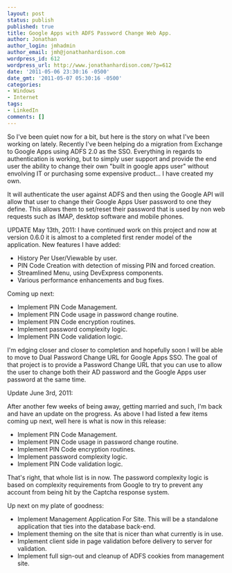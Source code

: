 ```yaml
---
layout: post
status: publish
published: true
title: Google Apps with ADFS Password Change Web App.
author: Jonathan
author_login: jmhadmin
author_email: jmh@jonathanhardison.com
wordpress_id: 612
wordpress_url: http://www.jonathanhardison.com/?p=612
date: '2011-05-06 23:30:16 -0500'
date_gmt: '2011-05-07 05:30:16 -0500'
categories:
- Windows
- Internet
tags:
- LinkedIn
comments: []
---
```

So I've been quiet now for a bit, but here is the story on what I've been working on lately. Recently I've been helping do a migration from Exchange to Google Apps using ADFS 2.0 as the SSO. Everything in regards to authentication is working, but to simply user support and provide the end user the ability to change their own "built in google apps user" without envolving IT or purchasing some expensive product... I have created my own.

It will authenticate the user against ADFS and then using the Google API will allow that user to change their Google Apps User password to one they define. This allows them to set/reset their password that is used by non web requests such as IMAP, desktop software and mobile phones.

UPDATE May 13th, 2011:
I have continued work on this project and now at version 0.6.0 it is almost to a completed first render model of the application. New features I have added:

  * History Per User/Viewable by user.
  * PIN Code Creation with detection of missing PIN and forced creation.
  * Streamlined Menu, using DevExpress components.
  * Various performance enhancements and bug fixes.


Coming up next:

  * Implement PIN Code Management.
  * Implement PIN Code usage in password change routine.
  * Implement PIN Code encryption routines.
  * Implement password complexity logic.
  * Implement PIN Code validation logic.

I'm edging closer and closer to completion and hopefully soon I will be able to move to Dual Password Change URL for Google Apps SSO. The goal of that project is to provide a Password  Change URL that you can use to allow the user to change both their AD password and the Google Apps user password at the same time.

Update June 3rd, 2011:

After another few weeks of being away, getting married and such, I'm back and have an update on the progress.
As above I had listed a few items coming up next, well here is what is now in this release:

  * Implement PIN Code Management.
  * Implement PIN Code usage in password change routine.
  * Implement PIN Code encryption routines.
  * Implement password complexity logic.
  * Implement PIN Code validation logic.

That's right, that whole list is in now. The password complexity logic is based on complexity requirements from Google to try to prevent any account from being hit by the Captcha response system.

Up next on my plate of goodness:

  * Implement Management Application For Site. This will be a standalone application that ties into the database back-end.
  * Implement theming on the site that is nicer than what currently is in use.
  * Implement client side in page validation before delivery to server for validation.
  * Implement full sign-out and cleanup of ADFS cookies from management site.
